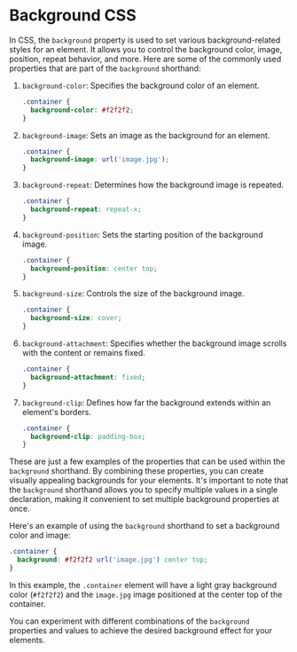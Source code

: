 # Background CSS

In CSS, the `background` property is used to set various background-related styles for an element. It allows you to control the background color, image, position, repeat behavior, and more. Here are some of the commonly used properties that are part of the `background` shorthand:

1. `background-color`: Specifies the background color of an element.

   ```css
   .container {
     background-color: #f2f2f2;
   }
   ```

2. `background-image`: Sets an image as the background for an element.

   ```css
   .container {
     background-image: url('image.jpg');
   }
   ```

3. `background-repeat`: Determines how the background image is repeated.

   ```css
   .container {
     background-repeat: repeat-x;
   }
   ```

4. `background-position`: Sets the starting position of the background image.

   ```css
   .container {
     background-position: center top;
   }
   ```

5. `background-size`: Controls the size of the background image.

   ```css
   .container {
     background-size: cover;
   }
   ```

6. `background-attachment`: Specifies whether the background image scrolls with the content or remains fixed.

   ```css
   .container {
     background-attachment: fixed;
   }
   ```

7. `background-clip`: Defines how far the background extends within an element's borders.

   ```css
   .container {
     background-clip: padding-box;
   }
   ```

These are just a few examples of the properties that can be used within the `background` shorthand. By combining these properties, you can create visually appealing backgrounds for your elements. It's important to note that the `background` shorthand allows you to specify multiple values in a single declaration, making it convenient to set multiple background properties at once.

Here's an example of using the `background` shorthand to set a background color and image:

```css
.container {
  background: #f2f2f2 url('image.jpg') center top;
}
```

In this example, the `.container` element will have a light gray background color (`#f2f2f2`) and the `image.jpg` image positioned at the center top of the container.

You can experiment with different combinations of the `background` properties and values to achieve the desired background effect for your elements.